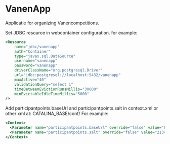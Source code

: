 VanenApp
========

Applicatie for organizing Vanencompetitions.

Set JDBC resource in webcontainer configuration. for example:
```xml
<Resource
	name="jdbc/vanenapp"
	auth="Container"
	type="javax.sql.DataSource"
	username="vanenapp"
	password="vanenapp"
	driverClassName="org.postgresql.Driver"
	url="jdbc:postgresql://localhost:5432/vanenapp"
	maxActive="40"
	validationQuery="select 1"
	timeBetweenEvictionRunsMillis="30000"
	minEvictableIdleTimeMillis="5000"
/>
```

Add participantpoints.baseUrl and participantpoints.salt in context.xml or other xml at:
CATALINA_BASE/conf/
For example:
```xml
<Context>
  <Parameter name="participantpoints.baseUrl" override="false" value="http://vanen.kbn.nl"/>
  <Parameter name="participantpoints.salt" override="false" value="2134ef3tg48igk586nhgkf9re4tgngfgkeri4ng"/>
</Context>
```
